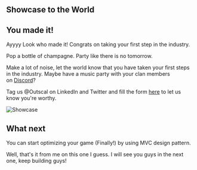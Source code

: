 ## Showcase to the World

## **You made it!**

Ayyyy Look who made it! Congrats on taking your first step in the industry.

Pop a bottle of champagne. Party like there is no tomorrow.

Make a lot of noise, let the world know that you have taken your first steps in the industry. Maybe have a music party with your clan members on [Discord](https://discord.com/invite/R4hfXhsWjN)?

Tag us @Outscal on LinkedIn and Twitter and fill the form [here](https://airtable.com/shrXGSkgf5NClpoIU) to let us know you're worthy.

![Showcase](https://media.giphy.com/media/QeTuzJTOswVSbPBJVX/giphy.gif)

## **What next**

You can start optimizing your game (Finally!) by using MVC design pattern.

Well, that's it from me on this one I guess. I will see you guys in the next one, keep building guys!
